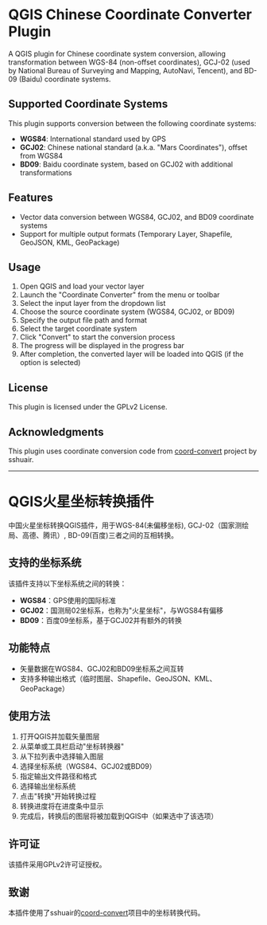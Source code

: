 # QGIS Chinese Coordinate Converter Plugin

A QGIS plugin for Chinese coordinate system conversion, allowing transformation between WGS-84 (non-offset coordinates), GCJ-02 (used by National Bureau of Surveying and Mapping, AutoNavi, Tencent), and BD-09 (Baidu) coordinate systems.

## Supported Coordinate Systems

This plugin supports conversion between the following coordinate systems:

- **WGS84**: International standard used by GPS
- **GCJ02**: Chinese national standard (a.k.a. "Mars Coordinates"), offset from WGS84
- **BD09**: Baidu coordinate system, based on GCJ02 with additional transformations

## Features

- Vector data conversion between WGS84, GCJ02, and BD09 coordinate systems
- Support for multiple output formats (Temporary Layer, Shapefile, GeoJSON, KML, GeoPackage)

## Usage

1. Open QGIS and load your vector layer
2. Launch the "Coordinate Converter" from the menu or toolbar
3. Select the input layer from the dropdown list
4. Choose the source coordinate system (WGS84, GCJ02, or BD09)
5. Specify the output file path and format
6. Select the target coordinate system
7. Click "Convert" to start the conversion process
8. The progress will be displayed in the progress bar
9. After completion, the converted layer will be loaded into QGIS (if the option is selected)

## License

This plugin is licensed under the GPLv2 License.

## Acknowledgments

This plugin uses coordinate conversion code from [coord-convert](https://github.com/sshuair/coord-convert) project by sshuair.

---

# QGIS火星坐标转换插件

中国火星坐标转换QGIS插件，用于WGS-84(未偏移坐标), GCJ-02（国家测绘局、高德、腾讯）, BD-09(百度)三者之间的互相转换。

## 支持的坐标系统

该插件支持以下坐标系统之间的转换：

- **WGS84**：GPS使用的国际标准
- **GCJ02**：国测局02坐标系，也称为"火星坐标"，与WGS84有偏移
- **BD09**：百度09坐标系，基于GCJ02并有额外的转换

## 功能特点

- 矢量数据在WGS84、GCJ02和BD09坐标系之间互转
- 支持多种输出格式（临时图层、Shapefile、GeoJSON、KML、GeoPackage）

## 使用方法

1. 打开QGIS并加载矢量图层
2. 从菜单或工具栏启动"坐标转换器"
3. 从下拉列表中选择输入图层
4. 选择坐标系统（WGS84、GCJ02或BD09）
5. 指定输出文件路径和格式
6. 选择输出坐标系统
7. 点击"转换"开始转换过程
8. 转换进度将在进度条中显示
9. 完成后，转换后的图层将被加载到QGIS中（如果选中了该选项）

## 许可证

该插件采用GPLv2许可证授权。

## 致谢

本插件使用了sshuair的[coord-convert](https://github.com/sshuair/coord-convert)项目中的坐标转换代码。
